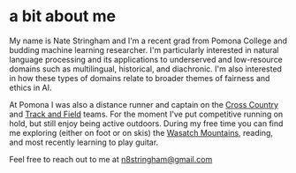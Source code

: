 # a bit about me

My name is Nate Stringham and I'm a recent grad from Pomona College and budding machine learning researcher. I'm particularly interested in natural language processing and its applications to underserved and low-resource domains such as multilingual, historical, and diachronic. I'm also interested in how these types of domains relate to broader themes of fairness and ethics in AI. 

At Pomona I was also a distance runner and captain on the [Cross Country](https://www.sagehens.com/sports/mxc/index) and [Track and Field](https://www.sagehens.com/sports/mtrack/index) teams. For the moment I've put competitive running on hold, but still enjoy being active outdoors. During my free time you can find me exploring (either on foot or on skis) the [Wasatch Mountains](https://en.wikipedia.org/wiki/Wasatch_Range), reading, and most recently learning to play guitar.

Feel free to reach out to me at n8stringham@gmail.com 